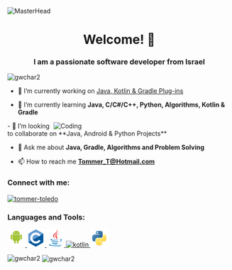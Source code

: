 ![MasterHead](https://i.postimg.cc/MpBs44mZ/header.png)
<h1 align="center">Welcome! 👋</h1>
<h3 align="center">I am a passionate software developer from Israel</h3>

<p align="left"> <img src="https://komarev.com/ghpvc/?username=gwchar2&label=Profile%20views&color=0e75b6&style=flat" alt="gwchar2" /> </p>

- 🔭 I’m currently working on [Java, Kotlin & Gradle Plug-ins](https://github.com/gwchar2/Powbot-Gradle-Script.git)

- 🌱 I’m currently learning **Java, C/C#/C++, Python, Algorithms, Kotlin & Gradle**
<img align="right" alt="Coding" width="400" src="https://i.pinimg.com/564x/ef/93/6c/ef936cc5bd6060c8cf9571f2d357c4f8.jpg">
- 👯 I’m looking to collaborate on **Java, Android & Python Projects**

- 💬 Ask me about **Java, Gradle, Algorithms and Problem Solving**

- 📫 How to reach me **Tommer_T@Hotmail.com**

<h3 align="left">Connect with me:</h3>
<p align="left">
<a href="https://linkedin.com/in/tommer-toledo" target="blank"><img align="center" src="https://raw.githubusercontent.com/rahuldkjain/github-profile-readme-generator/master/src/images/icons/Social/linked-in-alt.svg" alt="tommer-toledo" height="30" width="40" /></a>
</p>

<h3 align="left">Languages and Tools:</h3>
<p align="left"> <a href="https://developer.android.com" target="_blank" rel="noreferrer"> <img src="https://raw.githubusercontent.com/devicons/devicon/master/icons/android/android-original-wordmark.svg" alt="android" width="40" height="40"/> </a> <a href="https://www.cprogramming.com/" target="_blank" rel="noreferrer"> <img src="https://raw.githubusercontent.com/devicons/devicon/master/icons/c/c-original.svg" alt="c" width="40" height="40"/> </a> <a href="https://www.java.com" target="_blank" rel="noreferrer"> <img src="https://raw.githubusercontent.com/devicons/devicon/master/icons/java/java-original.svg" alt="java" width="40" height="40"/> </a> <a href="https://kotlinlang.org" target="_blank" rel="noreferrer"> <img src="https://www.vectorlogo.zone/logos/kotlinlang/kotlinlang-icon.svg" alt="kotlin" width="40" height="40"/> </a> <a href="https://www.python.org" target="_blank" rel="noreferrer"> <img src="https://raw.githubusercontent.com/devicons/devicon/master/icons/python/python-original.svg" alt="python" width="40" height="40"/> </a> </p>

<p><img align="left" src="https://github-readme-stats.vercel.app/api/top-langs?username=gwchar2&show_icons=true&locale=en&layout=compact" alt="gwchar2" /></p>

<p>&nbsp;<img align="center" src="https://github-readme-stats.vercel.app/api?username=gwchar2&show_icons=true&locale=en" alt="gwchar2" /></p>
